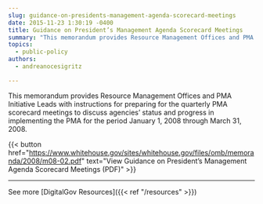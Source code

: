 ```yaml
---
slug: guidance-on-presidents-management-agenda-scorecard-meetings
date: 2015-11-23 1:30:19 -0400
title: Guidance on President’s Management Agenda Scorecard Meetings
summary: "This memorandum provides Resource Management Offices and PMA Initiative Leads with instructions for preparing for the quarterly PMA scorecard meetings to discuss agencies&rsquo; status and progress in implementing the PMA for the period January 1, 2008 through March 31, 2008."
topics:
  - public-policy
authors:
  - andreanocesigritz

---
```


This memorandum provides Resource Management Offices and PMA Initiative Leads with instructions for preparing for the quarterly PMA scorecard meetings to discuss agencies’ status and progress in implementing the PMA for the period January 1, 2008 through March 31, 2008.

<a class="button" style="color: #000000" href=""></a>

{{< button href="https://www.whitehouse.gov/sites/whitehouse.gov/files/omb/memoranda/2008/m08-02.pdf" text="View Guidance on President’s Management Agenda Scorecard Meetings (PDF)" >}}

---

See more [DigitalGov Resources]({{< ref "/resources" >}})
